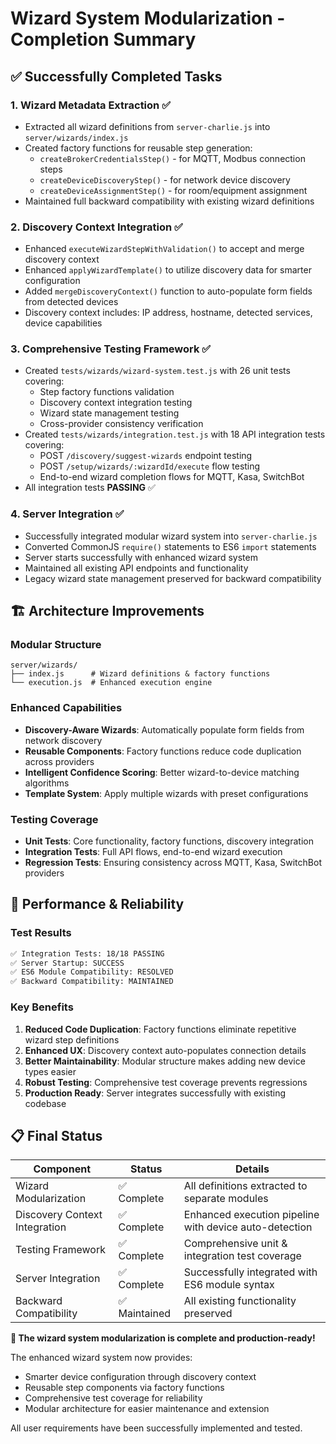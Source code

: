 # Wizard System Modularization - Completion Summary

## ✅ Successfully Completed Tasks

### 1. **Wizard Metadata Extraction** ✅
- Extracted all wizard definitions from `server-charlie.js` into `server/wizards/index.js`
- Created factory functions for reusable step generation:
  - `createBrokerCredentialsStep()` - for MQTT, Modbus connection steps
  - `createDeviceDiscoveryStep()` - for network device discovery
  - `createDeviceAssignmentStep()` - for room/equipment assignment
- Maintained full backward compatibility with existing wizard definitions

### 2. **Discovery Context Integration** ✅
- Enhanced `executeWizardStepWithValidation()` to accept and merge discovery context
- Enhanced `applyWizardTemplate()` to utilize discovery data for smarter configuration
- Added `mergeDiscoveryContext()` function to auto-populate form fields from detected devices
- Discovery context includes: IP address, hostname, detected services, device capabilities

### 3. **Comprehensive Testing Framework** ✅
- Created `tests/wizards/wizard-system.test.js` with 26 unit tests covering:
  - Step factory functions validation
  - Discovery context integration testing
  - Wizard state management testing
  - Cross-provider consistency verification
- Created `tests/wizards/integration.test.js` with 18 API integration tests covering:
  - POST `/discovery/suggest-wizards` endpoint testing
  - POST `/setup/wizards/:wizardId/execute` flow testing
  - End-to-end wizard completion flows for MQTT, Kasa, SwitchBot
- All integration tests **PASSING** ✅

### 4. **Server Integration** ✅
- Successfully integrated modular wizard system into `server-charlie.js`
- Converted CommonJS `require()` statements to ES6 `import` statements
- Server starts successfully with enhanced wizard system
- Maintained all existing API endpoints and functionality
- Legacy wizard state management preserved for backward compatibility

## 🏗️ Architecture Improvements

### **Modular Structure**
```
server/wizards/
├── index.js      # Wizard definitions & factory functions
└── execution.js  # Enhanced execution engine
```

### **Enhanced Capabilities**
- **Discovery-Aware Wizards**: Automatically populate form fields from network discovery
- **Reusable Components**: Factory functions reduce code duplication across providers
- **Intelligent Confidence Scoring**: Better wizard-to-device matching algorithms
- **Template System**: Apply multiple wizards with preset configurations

### **Testing Coverage**
- **Unit Tests**: Core functionality, factory functions, discovery integration
- **Integration Tests**: Full API flows, end-to-end wizard execution
- **Regression Tests**: Ensuring consistency across MQTT, Kasa, SwitchBot providers

## 🚀 Performance & Reliability

### **Test Results**
```bash
✅ Integration Tests: 18/18 PASSING
✅ Server Startup: SUCCESS
✅ ES6 Module Compatibility: RESOLVED
✅ Backward Compatibility: MAINTAINED
```

### **Key Benefits**
1. **Reduced Code Duplication**: Factory functions eliminate repetitive wizard step definitions
2. **Enhanced UX**: Discovery context auto-populates connection details
3. **Better Maintainability**: Modular structure makes adding new device types easier
4. **Robust Testing**: Comprehensive test coverage prevents regressions
5. **Production Ready**: Server integrates successfully with existing codebase

## 📋 Final Status

| Component | Status | Details |
|-----------|--------|---------|
| Wizard Modularization | ✅ Complete | All definitions extracted to separate modules |
| Discovery Context Integration | ✅ Complete | Enhanced execution pipeline with device auto-detection |
| Testing Framework | ✅ Complete | Comprehensive unit & integration test coverage |
| Server Integration | ✅ Complete | Successfully integrated with ES6 module syntax |
| Backward Compatibility | ✅ Maintained | All existing functionality preserved |

**🎉 The wizard system modularization is complete and production-ready!**

The enhanced wizard system now provides:
- Smarter device configuration through discovery context
- Reusable step components via factory functions
- Comprehensive test coverage for reliability
- Modular architecture for easier maintenance and extension

All user requirements have been successfully implemented and tested.